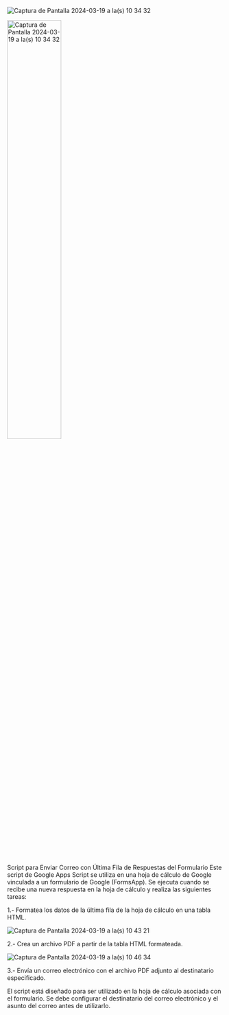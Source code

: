 ![Captura de Pantalla 2024-03-19 a la(s) 10 34 32](https://github.com/Edwin-dl-Cruz/Script-Sheet-Requisicion/assets/90342140/5249be18-221f-4220-b503-150264d1e671)

<img src="https://github.com/Edwin-dl-Cruz/Script-Sheet-Requisicion/assets/90342140/5249be18-221f-4220-b503-150264d1e671" alt="Captura de Pantalla 2024-03-19 a la(s) 10 34 32" width="50%">


Script para Enviar Correo con Última Fila de Respuestas del Formulario
Este script de Google Apps Script se utiliza en una hoja de cálculo de Google vinculada a un formulario de Google (FormsApp). Se ejecuta cuando se recibe una nueva respuesta en la hoja de cálculo y realiza las siguientes tareas:

1.- Formatea los datos de la última fila de la hoja de cálculo en una tabla HTML.

![Captura de Pantalla 2024-03-19 a la(s) 10 43 21](https://github.com/Edwin-dl-Cruz/Script-Sheet-Requisicion/assets/90342140/65131ec9-d887-4132-bc92-f9cfdacc4f32)

2.- Crea un archivo PDF a partir de la tabla HTML formateada.

![Captura de Pantalla 2024-03-19 a la(s) 10 46 34](https://github.com/Edwin-dl-Cruz/Script-Sheet-Requisicion/assets/90342140/459f179e-e775-43dc-a52b-4ff0777a3fb8)

3.- Envía un correo electrónico con el archivo PDF adjunto al destinatario especificado.

El script está diseñado para ser utilizado en la hoja de cálculo asociada con el formulario. Se debe configurar el destinatario del correo electrónico y el asunto del correo antes de utilizarlo.
